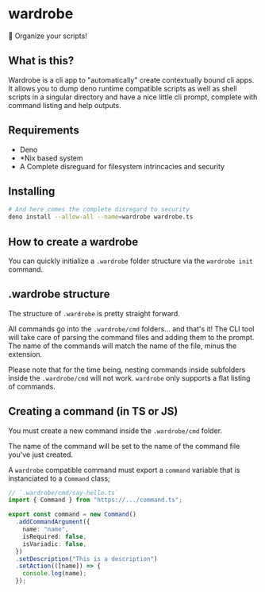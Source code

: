 # wardrobe

👚 Organize your scripts!

## What is this?

Wardrobe is a cli app to "automatically" create contextually bound cli apps. It
allows you to dump deno runtime compatible scripts as well as shell scripts in a
singular directory and have a nice little cli prompt, complete with command
listing and help outputs.

## Requirements

- Deno
- *Nix based system
- A Complete disreguard for filesystem intrincacies and security

## Installing

```sh
# And here comes the complete disregard to security
deno install --allow-all --name=wardrobe wardrobe.ts
```

## How to create a wardrobe

You can quickly initialize a `.wardrobe` folder structure via the
`wardrobe init` command.

## .wardrobe structure

The structure of `.wardrobe` is pretty straight forward.

All commands go into the `.wardrobe/cmd` folders... and that's it! The CLI tool
will take care of parsing the command files and adding them to the prompt. The
name of the commands will match the name of the file, minus the extension.

Please note that for the time being, nesting commands inside subfolders inside
the `.wardrobe/cmd` will not work. `wardrobe` only supports a flat listing of
commands.

## Creating a command (in TS or JS)

You must create a new command inside the `.wardrobe/cmd` folder.

The name of the command will be set to the name of the command file you've just
created.

A `wardrobe` compatible command must export a `command` variable that is
instanciated to a `Command` class;

```ts
// `.wardrobe/cmd/say-hello.ts`
import { Command } from "https://.../command.ts";

export const command = new Command()
  .addCommandArgument({
    name: "name",
    isRequired: false,
    isVariadic: false,
  })
  .setDescription("This is a description")
  .setAction(([name]) => {
    console.log(name);
  });
```
